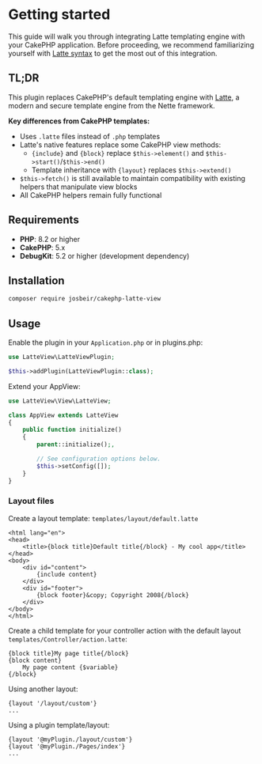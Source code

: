 # Getting started

This guide will walk you through integrating Latte templating engine with your CakePHP application. Before proceeding, we recommend familiarizing yourself with [Latte syntax](https://latte.nette.org/en/syntax) to get the most out of this integration.

## TL;DR

This plugin replaces CakePHP's default templating engine with [Latte](https://latte.nette.org/), a modern and secure template engine from the Nette framework.

**Key differences from CakePHP templates:**
- Uses `.latte` files instead of `.php` templates
- Latte's native features replace some CakePHP view methods:
    - `{include}` and `{block}` replace `$this->element()` and `$this->start()`/`$this->end()`
    - Template inheritance with `{layout}` replaces `$this->extend()`
- `$this->fetch()` is still available to maintain compatibility with existing helpers that manipulate view blocks
- All CakePHP helpers remain fully functional

## Requirements

- **PHP**: 8.2 or higher
- **CakePHP**: 5.x
- **DebugKit**: 5.2 or higher (development dependency)

## Installation

```bash
composer require josbeir/cakephp-latte-view
```

## Usage

Enable the plugin in your `Application.php` or in plugins.php:

```php
use LatteView\LatteViewPlugin;

$this->addPlugin(LatteViewPlugin::class);
```

Extend your AppView:

```php
use LatteView\View\LatteView;

class AppView extends LatteView
{
    public function initialize()
    {
        parent::initialize();,

        // See configuration options below.
        $this->setConfig([]);
    }
}
```

### Layout files

Create a layout template: `templates/layout/default.latte`

```latte
<html lang="en">
<head>
    <title>{block title}Default title{/block} - My cool app</title>
</head>
<body>
    <div id="content">
        {include content}
    </div>
    <div id="footer">
        {block footer}&copy; Copyright 2008{/block}
    </div>
</body>
</html>
```

Create a child template for your controller action with the default layout `templates/Controller/action.latte`:

```latte
{block title}My page title{/block}
{block content}
    My page content {$variable}
{/block}
```

Using another layout:
```latte
{layout '/layout/custom'}
...
```

Using a plugin template/layout:
```latte
{layout '@myPlugin./layout/custom'}
{layout '@myPlugin./Pages/index'}
...
```